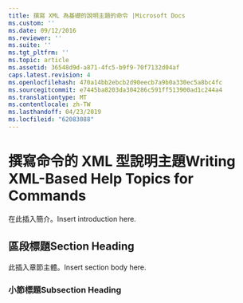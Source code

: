 ```yaml
---
title: 撰寫 XML 為基礎的說明主題的命令 |Microsoft Docs
ms.custom: ''
ms.date: 09/12/2016
ms.reviewer: ''
ms.suite: ''
ms.tgt_pltfrm: ''
ms.topic: article
ms.assetid: 36548d9d-a871-4fc5-b9f9-70f7132d04af
caps.latest.revision: 4
ms.openlocfilehash: 470a14bb2ebcb2d90eecb7a9b0a330ec5a8bc4fc
ms.sourcegitcommit: e7445ba8203da304286c591ff513900ad1c244a4
ms.translationtype: MT
ms.contentlocale: zh-TW
ms.lasthandoff: 04/23/2019
ms.locfileid: "62083088"
---
```

# <a name="writing-xml-based-help-topics-for-commands"></a><span data-ttu-id="eb048-102">撰寫命令的 XML 型說明主題</span><span class="sxs-lookup"><span data-stu-id="eb048-102">Writing XML-Based Help Topics for Commands</span></span>

<span data-ttu-id="eb048-103">在此插入簡介。</span><span class="sxs-lookup"><span data-stu-id="eb048-103">Insert introduction here.</span></span>

## <a name="section-heading"></a><span data-ttu-id="eb048-104">區段標題</span><span class="sxs-lookup"><span data-stu-id="eb048-104">Section Heading</span></span>

 <span data-ttu-id="eb048-105">此插入章節主體。</span><span class="sxs-lookup"><span data-stu-id="eb048-105">Insert section body here.</span></span>

### <a name="subsection-heading"></a><span data-ttu-id="eb048-106">小節標題</span><span class="sxs-lookup"><span data-stu-id="eb048-106">Subsection Heading</span></span>

